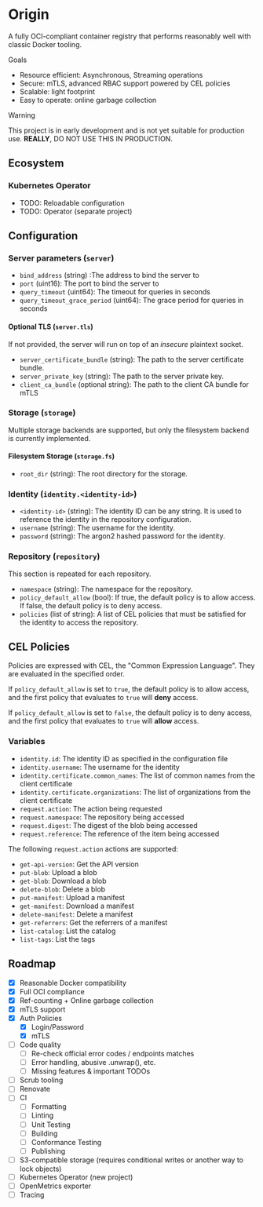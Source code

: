# Origin

A fully OCI-compliant container registry that performs reasonably well with classic Docker tooling.

Goals
- Resource efficient: Asynchronous, Streaming operations
- Secure: mTLS, advanced RBAC support powered by CEL policies
- Scalable: light footprint
- Easy to operate: online garbage collection

> [!WARNING]
> This project is in early development and is not yet suitable for production use.
> **REALLY**, DO NOT USE THIS IN PRODUCTION.

## Ecosystem

### Kubernetes Operator

- TODO: Reloadable configuration
- TODO: Operator (separate project)

## Configuration

### Server parameters (`server`)

- `bind_address` (string) :The address to bind the server to
- `port` (uint16): The port to bind the server to
- `query_timeout` (uint64): The timeout for queries in seconds
- `query_timeout_grace_period` (uint64): The grace period for queries in seconds

#### Optional TLS (`server.tls`)

If not provided, the server will run on top of an _insecure_ plaintext socket.

- `server_certificate_bundle` (string): The path to the server certificate bundle.
- `server_private_key` (string): The path to the server private key.
- `client_ca_bundle` (optional string): The path to the client CA bundle for mTLS

### Storage (`storage`)

Multiple storage backends are supported, but only the filesystem backend is currently implemented.

#### Filesystem Storage (`storage.fs`)

- `root_dir` (string): The root directory for the storage.

### Identity (`identity.<identity-id>`)

- `<identity-id>` (string): The identity ID can be any string. It is used to reference the identity in the repository configuration.
- `username` (string): The username for the identity.
- `password` (string): The argon2 hashed password for the identity.

### Repository (`repository`)

This section is repeated for each repository.

- `namespace` (string): The namespace for the repository.
- `policy_default_allow` (bool): If true, the default policy is to allow access. If false, the default policy is to deny access.
- `policies` (list of string): A list of CEL policies that must be satisfied for the identity to access the repository.

## CEL Policies

Policies are expressed with CEL, the "Common Expression Language".
They are evaluated in the specified order.

If `policy_default_allow` is set to `true`, the default policy is to allow access,
and the first policy that evaluates to `true` will **deny** access.

If `policy_default_allow` is set to `false`, the default policy is to deny access,
and the first policy that evaluates to `true` will **allow** access.

### Variables

- `identity.id`: The identity ID as specified in the configuration file
- `identity.username`: The username for the identity
- `identity.certificate.common_names`: The list of common names from the client certificate
- `identity.certificate.organizations`: The list of organizations from the client certificate
- `request.action`: The action being requested
- `request.namespace`: The repository being accessed
- `request.digest`: The digest of the blob being accessed
- `request.reference`: The reference of the item being accessed

The following `request.action` actions are supported:
- `get-api-version`: Get the API version
- `put-blob`: Upload a blob
- `get-blob`: Download a blob
- `delete-blob`: Delete a blob
- `put-manifest`: Upload a manifest
- `get-manifest`: Download a manifest
- `delete-manifest`: Delete a manifest
- `get-referrers`: Get the referrers of a manifest
- `list-catalog`: List the catalog
- `list-tags`: List the tags

## Roadmap

- [x] Reasonable Docker compatibility
- [x] Full OCI compliance
- [x] Ref-counting + Online garbage collection
- [x] mTLS support
- [x] Auth Policies
    - [x] Login/Password
    - [x] mTLS
- [ ] Code quality
    - [ ] Re-check official error codes / endpoints matches
    - [ ] Error handling, abusive .unwrap(), etc. 
    - [ ] Missing features & important TODOs
- [ ] Scrub tooling
- [ ] Renovate
- [ ] CI
    - [ ] Formatting
    - [ ] Linting
    - [ ] Unit Testing
    - [ ] Building
    - [ ] Conformance Testing
    - [ ] Publishing
- [ ] S3-compatible storage (requires conditional writes or another way to lock objects)
- [ ] Kubernetes Operator (new project)
- [ ] OpenMetrics exporter
- [ ] Tracing
